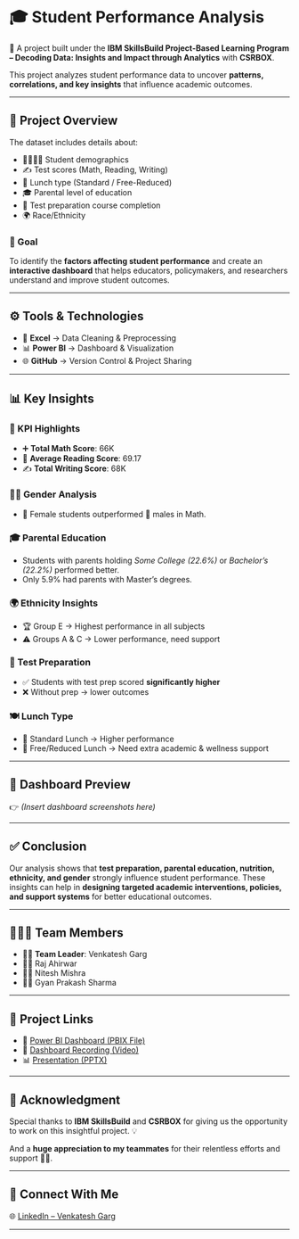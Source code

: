 # 🎓 Student Performance Analysis

🚀 A project built under the **IBM SkillsBuild Project-Based Learning Program – Decoding Data: Insights and Impact through Analytics** with **CSRBOX**.

This project analyzes student performance data to uncover **patterns, correlations, and key insights** that influence academic outcomes.

---

## 📌 Project Overview

The dataset includes details about:

* 👨‍👩‍👧‍👦 Student demographics
* ✍️ Test scores (Math, Reading, Writing)
* 🍱 Lunch type (Standard / Free-Reduced)
* 🎓 Parental level of education
* 🧪 Test preparation course completion
* 🌍 Race/Ethnicity

### 🎯 Goal

To identify the **factors affecting student performance** and create an **interactive dashboard** that helps educators, policymakers, and researchers understand and improve student outcomes.

---

## ⚙️ Tools & Technologies

* 🧹 **Excel** → Data Cleaning & Preprocessing
* 📊 **Power BI** → Dashboard & Visualization
* 🌐 **GitHub** → Version Control & Project Sharing

---

## 📊 Key Insights

### 🔢 KPI Highlights

* ➕ **Total Math Score**: 66K
* 📖 **Average Reading Score**: 69.17
* ✍️ **Total Writing Score**: 68K

### 👩‍🏫 Gender Analysis

* 👧 Female students outperformed 👦 males in Math.

### 🎓 Parental Education

* Students with parents holding *Some College (22.6%)* or *Bachelor’s (22.2%)* performed better.
* Only 5.9% had parents with Master’s degrees.

### 🌍 Ethnicity Insights

* 🏆 Group E → Highest performance in all subjects
* ⚠️ Groups A & C → Lower performance, need support

### 🧪 Test Preparation

* ✅ Students with test prep scored **significantly higher**
* ❌ Without prep → lower outcomes

### 🍽️ Lunch Type

* 🥗 Standard Lunch → Higher performance
* 🍱 Free/Reduced Lunch → Need extra academic & wellness support

---

## 📌 Dashboard Preview

👉 *(Insert dashboard screenshots here)*

---

## ✅ Conclusion

Our analysis shows that **test preparation, parental education, nutrition, ethnicity, and gender** strongly influence student performance.
These insights can help in **designing targeted academic interventions, policies, and support systems** for better educational outcomes.

---

## 👨‍👩‍👦 Team Members

* 👨‍💼 **Team Leader**: Venkatesh Garg
* 👨‍💻 Raj Ahirwar
* 👨‍💻 Nitesh Mishra
* 👨‍💻 Gyan Prakash Sharma

---

## 🔗 Project Links

* 📂 [Power BI Dashboard (PBIX File)](./Student%20Performance%20Analysis%20Dashboard.pbix)
* 🎥 [Dashboard Recording (Video)](./Student%20Performance%20Analysis%20DashBoard%20Recording1.mp4)
* 📊 [Presentation (PPTX)](./Sudent%20Performance%20Analysis%20IBM%20Project.pptx)

---

## 🙏 Acknowledgment

Special thanks to **IBM SkillsBuild** and **CSRBOX** for giving us the opportunity to work on this insightful project. 💡

And a **huge appreciation to my teammates** for their relentless efforts and support 💪✨.

---

## 📢 Connect With Me

🌐 [LinkedIn – Venkatesh Garg](https://www.linkedin.com/in/venkatesh-garg-17b822326)

---

